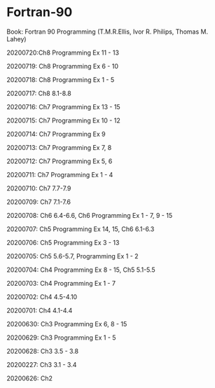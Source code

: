 # Fortran-90

Book: Fortran 90 Programming (T.M.R.Ellis, Ivor R. Philips, Thomas M. Lahey)

20200720:Ch8 Programming Ex 11 - 13

20200719: Ch8 Programming Ex 6 - 10

20200718: Ch8 Programming Ex 1 - 5

20200717: Ch8 8.1-8.8

20200716: Ch7 Programming Ex 13 - 15

20200715: Ch7 Programming Ex 10 - 12

20200714: Ch7 Programming Ex 9

20200713: Ch7 Programming Ex 7, 8

20200712: Ch7 Programming Ex 5, 6

20200711: Ch7 Programming Ex 1 - 4

20200710: Ch7 7.7-7.9

20200709: Ch7 7.1-7.6

20200708: Ch6 6.4-6.6, Ch6 Programming Ex 1 - 7, 9 - 15

20200707: Ch5 Programming Ex 14, 15, Ch6 6.1-6.3

20200706: Ch5 Programming Ex 3 - 13

20200705: Ch5 5.6-5.7, Programming Ex 1 - 2

20200704: Ch4 Programming Ex 8 - 15, Ch5 5.1-5.5

20200703: Ch4 Programming Ex 1 - 7

20200702: Ch4 4.5-4.10

20200701: Ch4 4.1-4.4

20200630: Ch3 Programming Ex 6, 8 - 15

20200629: Ch3 Programming Ex 1 - 5

20200628: Ch3 3.5 - 3.8 

20200227: Ch3 3.1 - 3.4

20200626: Ch2 

